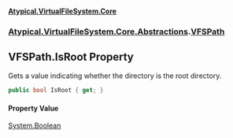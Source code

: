 #### [Atypical.VirtualFileSystem.Core](Atypical.VirtualFileSystem.Core.md 'Atypical.VirtualFileSystem.Core')
### [Atypical.VirtualFileSystem.Core.Abstractions](Atypical.VirtualFileSystem.Core.Abstractions.md 'Atypical.VirtualFileSystem.Core.Abstractions').[VFSPath](Atypical.VirtualFileSystem.Core.Abstractions.VFSPath.md 'Atypical.VirtualFileSystem.Core.Abstractions.VFSPath')

## VFSPath.IsRoot Property

Gets a value indicating whether the directory is the root directory.

```csharp
public bool IsRoot { get; }
```

#### Property Value
[System.Boolean](https://docs.microsoft.com/en-us/dotnet/api/System.Boolean 'System.Boolean')